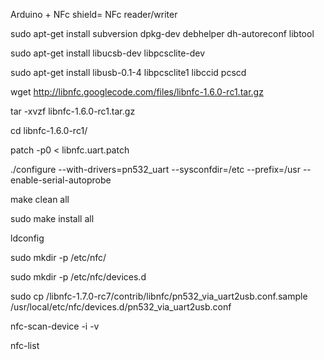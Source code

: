 Arduino + NFc shield= NFc reader/writer


sudo apt-get install subversion dpkg-dev debhelper dh-autoreconf libtool

sudo apt-get install libuсsb-dev libpcsclite-dev

sudo apt-get install libusb-0.1-4 libpcsclite1 libccid pcscd

wget http://libnfc.googlecode.com/files/libnfc-1.6.0-rc1.tar.gz

tar -xvzf libnfc-1.6.0-rc1.tar.gz

cd libnfc-1.6.0-rc1/

patch -p0 < libnfc.uart.patch

./configure --with-drivers=pn532_uart --sysconfdir=/etc --prefix=/usr --enable-serial-autoprobe

make clean all

sudo make install all

ldconfig

sudo mkdir -p /etc/nfc/

sudo mkdir -p /etc/nfc/devices.d

sudo cp /libnfc-1.7.0-rc7/contrib/libnfc/pn532_via_uart2usb.conf.sample /usr/local/etc/nfc/devices.d/pn532_via_uart2usb.conf

nfc-scan-device -i -v

nfc-list
